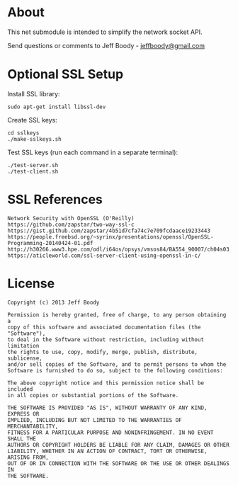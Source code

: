 About
=====

This net submodule is intended to simplify the network socket API.

Send questions or comments to Jeff Boody - jeffboody@gmail.com

Optional SSL Setup
==================

Install SSL library:

	sudo apt-get install libssl-dev

Create SSL keys:

	cd sslkeys
	./make-sslkeys.sh

Test SSL keys (run each command in a separate terminal):

	./test-server.sh
	./test-client.sh

SSL References
==============

	Network Security with OpenSSL (O'Reilly)
	https://github.com/zapstar/two-way-ssl-c
	https://gist.github.com/zapstar/4b51d7cfa74c7e709fcdaace19233443
	https://people.freebsd.org/~syrinx/presentations/openssl/OpenSSL-Programming-20140424-01.pdf
	http://h30266.www3.hpe.com/odl/i64os/opsys/vmsos84/BA554_90007/ch04s03.html
	https://aticleworld.com/ssl-server-client-using-openssl-in-c/

License
=======

	Copyright (c) 2013 Jeff Boody

	Permission is hereby granted, free of charge, to any person obtaining a
	copy of this software and associated documentation files (the "Software"),
	to deal in the Software without restriction, including without limitation
	the rights to use, copy, modify, merge, publish, distribute, sublicense,
	and/or sell copies of the Software, and to permit persons to whom the
	Software is furnished to do so, subject to the following conditions:

	The above copyright notice and this permission notice shall be included
	in all copies or substantial portions of the Software.

	THE SOFTWARE IS PROVIDED "AS IS", WITHOUT WARRANTY OF ANY KIND, EXPRESS OR
	IMPLIED, INCLUDING BUT NOT LIMITED TO THE WARRANTIES OF MERCHANTABILITY,
	FITNESS FOR A PARTICULAR PURPOSE AND NONINFRINGEMENT. IN NO EVENT SHALL THE
	AUTHORS OR COPYRIGHT HOLDERS BE LIABLE FOR ANY CLAIM, DAMAGES OR OTHER
	LIABILITY, WHETHER IN AN ACTION OF CONTRACT, TORT OR OTHERWISE, ARISING FROM,
	OUT OF OR IN CONNECTION WITH THE SOFTWARE OR THE USE OR OTHER DEALINGS IN
	THE SOFTWARE.
